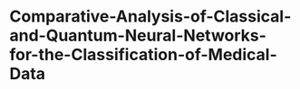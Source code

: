 # Comparative-Analysis-of-Classical-and-Quantum-Neural-Networks-for-the-Classification-of-Medical-Data